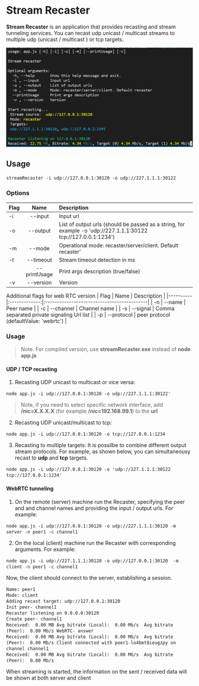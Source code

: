 # Stream Recaster

**Stream Recaster** is an application that provides recasting and stream tunneling services. 
You can recast udp unicast / multicast streams to multiple udp (unicast / multicast ) or tcp targets.

![StreamRecaster](./images/streamRecaster.png)

## Usage

```
streamRecaster -i udp://127.0.0.1:30120 -o udp://227.1.1.1:30122
```

### Options

| Flag     |      Name     | Description |
|----------|:-------------:|:--------------------------------------------|
| -i       |  --input      | Input url |
| -o       |  --output     | List of output urls (should be passed as a string, for example -o 'udp://227.1.1.1:30122 tcp://127.0.0.1:1234') |
| -m       | --mode        | Operational mode: recaster/server/client. Default recaster' |
| -t       | --timeout     | Stream timeout detection in ms |
|          | --printUsage  | Print args description (true/false) |
| -v       | --version     | Version |


Additional flags for web RTC version
| Flag     |      Name     | Description |
|----------|:-------------:|:-------------------------------------------|
| -n       | --name        | Peer name |
| -c       | --channel     | Channel name |
| -s       | --signal      | Comma separated private signaling Url list |
| -p       | --protocol    | peer protocol (defaultValue: 'webrtc') |

### Usage

> Note. For compiled version, use **streamRecaster.exe** instead of  **node app.js**


#### UDP / TCP recasting

1. Recasting UDP unicast to multicast or vice versa:

```
node app.js -i udp://127.0.0.1:30120 -o udp://227.1.1.1:30122'
``` 
> Note, if you need to select specific network interface, add  **/nic=X.X.X.X** (for example **/nic=192.168.99.1**) to the **url**

2. Recasting UDP unicast/multicast to tcp:

```
node app.js -i udp://127.0.0.1:30120 -o tcp://127.0.0.1:1234
```

3. Recasting to multiple targets:
It is possilbe to combine different output stream protocols. For example, as shown below, you can simultaneousy recast to **udp** and **tcp** targets.
```
node app.js -i udp://127.0.0.1:30120 -o 'udp://227.1.1.1:30122 tcp://127.0.0.1:1234'
```

#### WebRTC tunneling 

1. On the remote (server) machine run the Recaster, specifying the peer and and channel names and providing the input / output urls. For example:
```
node app.js -i udp://127.0.0.1:30120 -o udp://227.1.1.1:30120 -m server -n peer1 -c channel1
``` 

2. On the local (client) machine run the Recaster with corresponding arguments. For example:
```
node app.js -i udp://227.1.1.1:30120 -o udp://127.0.0.1:30120  -m client -n peer1 -c channel1
```

Now, the client should connect to the server, establishing a session.
```
Name: peer1
Mode: client
Adding recast target: udp://127.0.0.1:30120
Init peer- channel1
Recaster listening on 0.0.0.0:30120
Create peer- channel1
Received:  0.00 MB Avg bitrate (Local):  0.00 Mb/s  Avg bitrate (Peer):  0.00 Mb/s WebRTC- answer
Received:  0.00 MB Avg bitrate (Local):  0.00 Mb/s  Avg bitrate (Peer):  0.00 Mb/s Client connected with peer1-lo4bmt8ieugzpy on channel channel1
Received:  0.00 MB Avg bitrate (Local):  0.00 Mb/s  Avg bitrate (Peer):  0.00 Mb/s
```

When streaming is started, the information on the sent / received data will be shown at both server and client